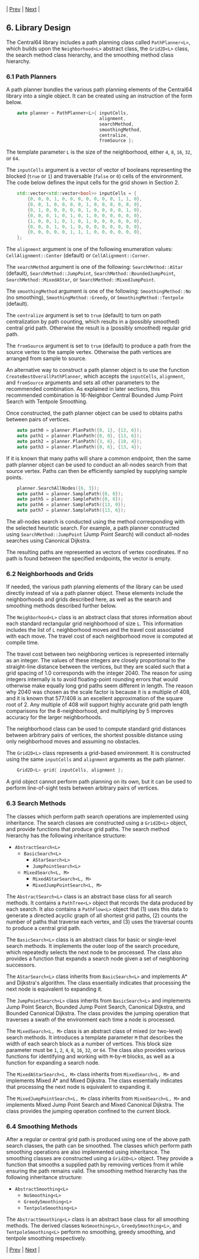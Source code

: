 | [Prev](05-all-nodes-search-methods.md) | [Next](07-experiment-design.md) |
## 6. Library Design

The Central64 library includes a path planning class called `PathPlanner<L>`, which builds upon the `Neighborhood<L>` abstract class, the `Grid2D<L>` class, the search method class hierarchy, and the smoothing method class hierarchy.

### 6.1 Path Planners

A path planner bundles the various path planning elements of the Central64 library into a single object. It can be created using an instruction of the form below.

```cpp
    auto planner = PathPlanner<L>{ inputCells,
                                   alignment,
                                   searchMethod,
                                   smoothingMethod,
                                   centralize,
                                   fromSource }; 
```

The template parameter `L` is the size of the neighborhood, either `4`, `8`, `16`, `32`, or `64`.

The `inputCells` argument is a vector of vector of booleans representing the blocked (`true` or `1`) and traversable (`false` or `0`) cells of the environment. The code below defines the input cells for the grid shown in Section 2.

```cpp
    std::vector<std::vector<bool>> inputCells = {
        {0, 0, 0, 1, 0, 0, 0, 0, 0, 0, 0, 1, 1, 0},
        {0, 0, 1, 0, 0, 0, 0, 1, 0, 0, 0, 0, 0, 0},
        {0, 1, 0, 0, 0, 0, 0, 1, 0, 0, 0, 0, 1, 0},
        {0, 0, 0, 1, 0, 1, 0, 1, 0, 0, 0, 0, 0, 0},
        {1, 0, 0, 1, 0, 1, 0, 1, 0, 0, 0, 0, 0, 0},
        {0, 0, 0, 1, 0, 1, 0, 0, 0, 0, 0, 0, 0, 0},
        {0, 0, 0, 0, 0, 1, 1, 1, 0, 0, 0, 0, 0, 0},
    };
```

The `alignment` argument is one of the following enumeration values: `CellAlignment::Center` (default) or `CellAlignment::Corner`.

The `searchMethod` argument is one of the following: `SearchMethod::AStar` (default), `SearchMethod::JumpPoint`, `SearchMethod::BoundedJumpPoint`, `SearchMethod::MixedAStar`, or `SearchMethod::MixedJumpPoint`.

The `smoothingMethod` argument is one of the following: `SmoothingMethod::No` (no smoothing), `SmoothingMethod::Greedy`, or `SmoothingMethod::Tentpole` (default).

The `centralize` argument is set to `true` (default) to turn on path centralization by path counting, which results in a (possibly smoothed) central grid path. Otherwise the result is a (possibly smoothed) regular grid path.

The `fromSource` argument is set to `true` (default) to produce a path from the source vertex to the sample vertex. Otherwise the path vertices are arranged from sample to source.

An alternative way to construct a path planner object is to use the function `CreateBestOverallPathPlanner`, which accepts the `inputCells`, `alignment`, and `fromSource` arguments and sets all other parameters to the recommended combination. As explained in later sections, this recommended combination is 16-Neighbor Central Bounded Jump Point Search with Tentpole Smoothing.

Once constructed, the path planner object can be used to obtains paths between pairs of vertices.

```cpp
    auto path0 = planner.PlanPath({8, 1}, {13, 6});
    auto path1 = planner.PlanPath({0, 0}, {13, 6});
    auto path2 = planner.PlanPath({3, 6}, {10, 4});
    auto path3 = planner.PlanPath({0, 6}, {13, 4});
```

If it is known that many paths will share a common endpoint, then the same path planner object can be used to conduct an all-nodes search from that source vertex. Paths can then be efficiently sampled by supplying sample points.

```cpp
    planner.SearchAllNodes({6, 3});
    auto path4 = planner.SamplePath({0, 0});
    auto path5 = planner.SamplePath({0, 6});
    auto path6 = planner.SamplePath({13, 0});
    auto path7 = planner.SamplePath({13, 6});
```

The all-nodes search is conducted using the method corresponding with the selected heuristic search. For example, a path planner constructed using `SearchMethod::JumpPoint` (Jump Point Search) will conduct all-nodes searches using Canonical Dijkstra.

The resulting paths are represented as vectors of vertex coordinates. If no path is found between the specified endpoints, the vector is empty.

### 6.2 Neighborhoods and Grids

If needed, the various path planning elements of the library can be used directly instead of via a path planner object. These elements include the neighborhoods and grids described here, as well as the search and smoothing methods described further below.

The `Neighborhood<L>` class is an abstract class that stores information about each standard rectangular grid neighborhood of size `L`. This information includes the list of `L` neighborhood moves and the travel cost associated with each move. The travel cost of each neighborhood move is computed at compile time.

The travel cost between two neighboring vertices is represented internally as an integer. The values of these integers are closely proportional to the straight-line distance between the vertices, but they are scaled such that a grid spacing of 1.0 corresponds with the integer 2040. The reason for using integers internally is to avoid floating-point rounding errors that would otherwise make equally long grid paths seem different in length. The reason why 2040 was chosen as the scale factor is because it is a multiple of 408, and it is known that 577/408 is an excellent approximation of the square root of 2. Any multiple of 408 will support highly accurate grid path length comparisons for the 8-neighborhood, and multiplying by 5 improves accuracy for the larger neighborhoods.

The neighborhood class can be used to compute standard grid distances between arbitrary pairs of vertices, the shortest possible distance using only neighborhood moves and assuming no obstacles.

The `Grid2D<L>` class represents a grid-based environment. It is constructed using the same `inputCells` and `alignment` arguments as the path planner.

```cpp
    Grid2D<L> grid{ inputCells, alignment };
```

A grid object cannot perform path planning on its own, but it can be used to perform line-of-sight tests between arbitrary pairs of vertices.

### 6.3 Search Methods

The classes which perform path search operations are implemented using inheritance. The search classes are constructed using a `Grid2D<L>` object, and provide functions that produce grid paths. The search method hierarchy has the following inheritance structure:

- `AbstractSearch<L>`
  - `BasicSearch<L>`
    - `AStarSearch<L>`
    - `JumpPointSearch<L>`
  - `MixedSearch<L, M>`
    - `MixedAStarSearch<L, M>`
    - `MixedJumpPointSearch<L, M>`

The `AbstractSearch<L>` class is an abstract base class for all search methods. It contains a `PathTree<L>` object that records the data produced by each search. It also contains a `PathFlow<L>` object that (1) uses this data to generate a directed acyclic graph of all shortest grid paths, (2) counts the number of paths that traverse each vertex, and (3) uses the traversal counts to produce a central grid path.

The `BasicSearch<L>` class is an abstract class for basic or single-level search methods. It implements the outer loop of the search procedure, which repeatedly selects the next node to be processed. The class also provides a function that expands a search node given a set of neighboring successors.

The `AStarSearch<L>` class inherits from `BasicSearch<L>` and implements A* and Dijkstra's algorithm. The class essentially indicates that processing the next node is equivalent to expanding it.

The `JumpPointSearch<L>` class inherits from `BasicSearch<L>` and implements Jump Point Search, Bounded Jump Point Search, Canonical Dijkstra, and Bounded Canonical Dijkstra. The class provides the jumping operation that traverses a swath of the environment each time a node is processed.

The `MixedSearch<L, M>` class is an abstract class of mixed (or two-level) search methods. It introduces a template parameter `M` that describes the width of each search block as a number of vertices. This block size parameter must be `1`, `2`, `4`, `8`, `16`, `32`, or `64`. The class also provides various functions for identifying and working with `M`-by-`M` blocks, as well as a function for expanding a search node.

The `MixedAStarSearch<L, M>` class inherits from `MixedSearch<L, M>` and implements Mixed A* and Mixed Dijkstra. The class essentially indicates that processing the next node is equivalent to expanding it.

The `MixedJumpPointSearch<L, M>` class inherits from `MixedSearch<L, M>` and implements Mixed Jump Point Search and Mixed Canonical Dijkstra. The class provides the jumping operation confined to the current block.

### 6.4 Smoothing Methods

After a regular or central grid path is produced using one of the above path search classes, the path can be smoothed. The classes which perform path smoothing operations are also implemented using inheritance. The smoothing classes are constructed using a `Grid2D<L>` object. They provide a function that smooths a supplied path by removing vertices from it while ensuring the path remains valid. The smoothing method hierarchy has the following inheritance structure:

- `AbstractSmoothing<L>`
  - `NoSmoothing<L>`
  - `GreedySmoothing<L>`
  - `TentpoleSmoothing<L>`

The `AbstractSmoothing<L>` class is an abstract base class for all smoothing methods. The derived classes `NoSmoothing<L>`, `GreedySmoothing<L>`, and `TentpoleSmoothing<L>` perform no smoothing, greedy smoothing, and tentpole smoothing respectively.

| [Prev](05-all-nodes-search-methods.md) | [Next](07-experiment-design.md) |
